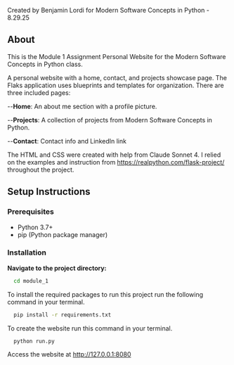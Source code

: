 Created by Benjamin Lordi for Modern Software Concepts in Python - 8.29.25
## About
This is the Module 1 Assignment Personal Website for the Modern Software Concepts in Python class.

A personal website with a home, contact, and projects showcase page.
The Flaks application uses blueprints and templates for organization. There are three included pages:

--**Home**: An about me section with a profile picture.

--**Projects**: A collection of projects from Modern Software Concepts in Python.

--**Contact**: Contact info and LinkedIn link

The HTML and CSS were created with help from Claude Sonnet 4.
I relied on the examples and instruction from 
https://realpython.com/flask-project/ throughout the project.
## Setup Instructions
### Prerequisites
- Python 3.7+
- pip (Python package manager)

### Installation

**Navigate to the project directory:**
  ```bash
    cd module_1
  ```
To install the required packages to run this project run the following command in your terminal.
```bash
  pip install -r requirements.txt
```

To create the website run this command in your terminal.
```bash
  python run.py
```

Access the website at http://127.0.0.1:8080